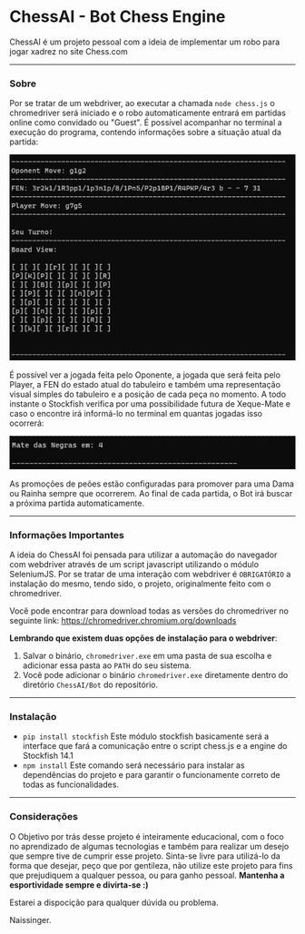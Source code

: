 # ChessAI - Bot Chess Engine

ChessAI é um projeto pessoal com a ideia de implementar um robo para jogar xadrez no site Chess.com

---

### Sobre
Por se tratar de um webdriver, ao executar a chamada `node chess.js` o chromedriver será iniciado e o robo automaticamente entrará em partidas online como convidado ou "Guest". É possível acompanhar no terminal a execução do programa, contendo informações sobre a situação atual da partida:


![GameStatus](readme_images/gameStatus.PNG)


É possível ver a jogada feita pelo Oponente, a jogada que será feita pelo Player, a FEN do estado atual do tabuleiro e também uma representação visual simples do tabuleiro e a posição de cada peça no momento.
A todo instante o Stockfish verifica por uma possibilidade futura de Xeque-Mate e caso o encontre irá informá-lo no terminal em quantas jogadas isso ocorrerá:


![MateEm](readme_images/mateEm.PNG)


As promoções de peões estão configuradas para promover para uma Dama ou Rainha sempre que ocorrerem.
Ao final de cada partida, o Bot irá buscar a próxima partida automaticamente.

---

### Informações Importantes
A ideia do ChessAI foi pensada para utilizar a automação do navegador com webdriver através de um script javascript utilizando o módulo SeleniumJS.
Por se tratar de uma interação com webdriver é `OBRIGATÓRIO` a instalação do mesmo, tendo sido, o projeto, originalmente feito com o chromedriver.

Você pode encontrar para download todas as versões do chromedriver no seguinte link: https://chromedriver.chromium.org/downloads

**Lembrando que existem duas opções de instalação para o webdriver**:
  1. Salvar o binário, `chromedriver.exe` em uma pasta de sua escolha e adicionar essa pasta ao `PATH` do seu sistema.
  2. Você pode adicionar o binário `chromedriver.exe` diretamente dentro do diretório `ChessAI/Bot` do repositório.
  
---

### Instalação

- `
pip install stockfish
                         `
Este módulo stockfish basicamente será a interface que fará a comunicação entre o script chess.js e a engine do Stockfish 14.1
- `npm install`
Este comando será necessário para instalar as dependências do projeto e para garantir o funcionamente correto de todas as funcionalidades.

---

### Considerações

O Objetivo por trás desse projeto é inteiramente educacional, com o foco no aprendizado de algumas tecnologias e também para realizar um desejo que sempre tive de cumprir esse projeto. Sinta-se livre para utilizá-lo da forma que desejar, peço que por gentileza, não utilize este projeto para fins que prejudiquem a qualquer pessoa, ou para ganho pessoal. **Mantenha a esportividade sempre e divirta-se :)**

Estarei a dispocição para qualquer dúvida ou problema.

Naissinger.
